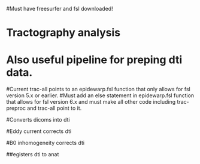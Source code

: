 #Must have freesurfer and fsl downloaded!

# Tractography analysis
# Also useful pipeline for preping dti data.

#Current trac-all points to an epidewarp.fsl function that only allows for fsl version 5.x or earlier. 
#Must add an else statement in epidewarp.fsl function that allows for fsl version 6.x and must make all other code including trac-preproc and trac-all point to it.

#Converts dicoms into dti

#Eddy current corrects dti

#B0 inhomogeneity corrects dti

##egisters dti to anat
